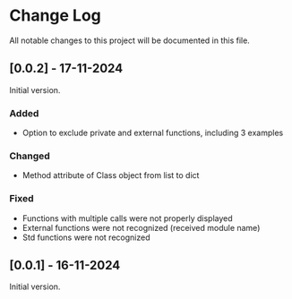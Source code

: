 # Change Log
All notable changes to this project will be documented in this file.

 ## [0.0.2] - 17-11-2024
 
Initial version. 
 
### Added
- Option to exclude private and external functions, including 3 examples
 
### Changed
 - Method attribute of Class object from list to dict 

### Fixed
- Functions with multiple calls were not properly displayed
- External functions were not recognized (received module name)
- Std functions were not recognized

 
## [0.0.1] - 16-11-2024
 
Initial version. 

 
